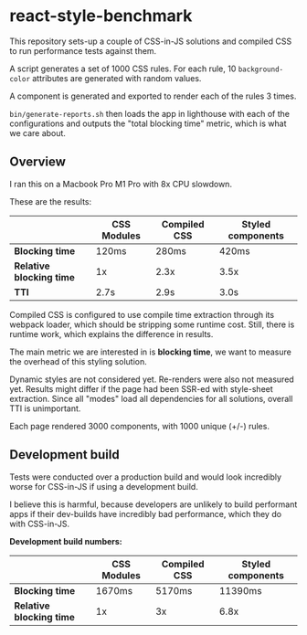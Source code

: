 # react-style-benchmark

This repository sets-up a couple of CSS-in-JS solutions and compiled CSS to
run performance tests against them.

A script generates a set of 1000 CSS rules. For each rule, 10 `background-color`
attributes are generated with random values.

A component is generated and exported to render each of the rules 3 times.

`bin/generate-reports.sh` then loads the app in lighthouse with each of the
configurations and outputs the "total blocking time" metric, which is what we
care about.

## Overview
I ran this on a Macbook Pro M1 Pro with 8x CPU slowdown.

These are the results:

|                            | CSS Modules | Compiled CSS | Styled components |
| -------------------------- | ----------- | ------------ | ----------------- |
| **Blocking time**          | 120ms       | 280ms        | 420ms             |
| **Relative blocking time** | 1x          | 2.3x         | 3.5x              |
| **TTI**                    | 2.7s        | 2.9s         | 3.0s              |

Compiled CSS is configured to use compile time extraction through its webpack
loader, which should be stripping some runtime cost. Still, there is
runtime work, which explains the difference in results.

The main metric we are interested in is **blocking time**, we want to measure
the overhead of this styling solution.

Dynamic styles are not considered yet. Re-renders were also not measured yet.
Results might differ if the page had been SSR-ed with style-sheet extraction.
Since all "modes" load all dependencies for all solutions, overall TTI is
unimportant.

Each page rendered 3000 components, with 1000 unique (+/-) rules.

## Development build
Tests were conducted over a production build and would look incredibly worse for
CSS-in-JS if using a development build.

I believe this is harmful, because developers are unlikely to build
performant apps if their dev-builds have incredibly bad performance, which they
do with CSS-in-JS.

**Development build numbers:**

|                            | CSS Modules | Compiled CSS | Styled components |
| -------------------------- | ----------- | ------------ |-------------------|
| **Blocking time**          | 1670ms      | 5170ms       | 11390ms           |
| **Relative blocking time** | 1x          | 3x           | 6.8x              |
